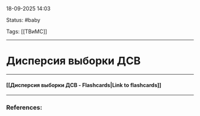 
18-09-2025 14:03

Status: #baby

Tags: [[ТВиМС]]

---
# Дисперсия выборки ДСВ


----
#### [[Дисперсия выборки ДСВ - Flashcards|Link to flashcards]]



---
### References:

